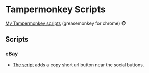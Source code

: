 # Tampermonkey Scripts
[My Tampermonkey scripts](https://greasyfork.org/en/users/32144-ariel) (greasemonkey for chrome) :monkey_face: 

## Scripts
### eBay
* [The script](ebay/add-copy-short-url-btn.user.js) adds a copy short url button near the social buttons.
